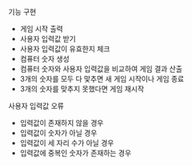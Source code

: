 기능 구현
- 게임 시작 출력
- 사용자 입력값 받기
- 사용자 입력값이 유효한지 체크
- 컴퓨터 숫자 생성
- 컴퓨터 숫자와 사용자 입력값을 비교하여
  게임 결과 산출
- 3개의 숫자를 모두 다 맟추면 새 게임 시작이나 게임 종료
- 3개의 숫자를 맞추지 못했다면 게임 재시작

사용자 입력값 오류
- 입력값이 존재하지 않을 경우
- 입력값이 숫자가 아닐 경우
- 입력값이 세 자리 수가 아닐 경우
- 입력값에 중복인 숫자가 존재하는 경우
